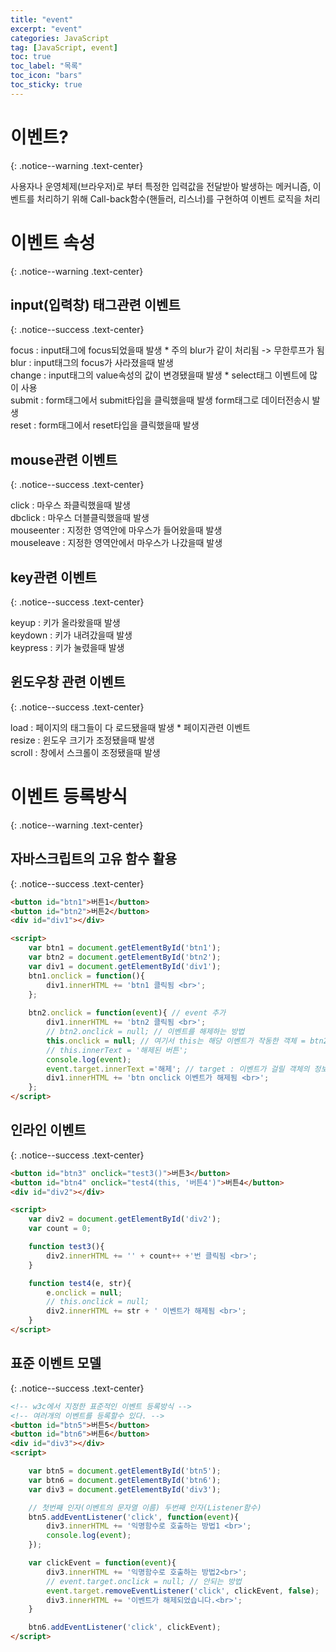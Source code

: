 ```yaml
---
title: "event"
excerpt: "event"
categories: JavaScript
tag: [JavaScript, event]
toc: true
toc_label: "목록"
toc_icon: "bars"
toc_sticky: true
---
```


# 이벤트?
{: .notice--warning .text-center}

사용자나 운영체제(브라우저)로 부터 특정한 입력값을 전달받아 발생하는 메커니즘, 이벤트를 처리하기 위해 Call-back함수(핸들러, 리스너)를 구현하여 이벤트 로직을 처리

# 이벤트 속성
{: .notice--warning .text-center}

## input(입력창) 태그관련 이벤트
{: .notice--success .text-center}

focus : input태그에 focus되었을때 발생 * 주의 blur가 같이 처리됨 -> 무한루프가 됨<br>
blur : input태그의 focus가 사라졌을때 발생<br>
change : input태그의 value속성의 값이 변경됐을때 발생 * select태그 이벤트에 많이 사용<br>
submit : form태그에서 submit타입을 클릭했을때 발생 form태그로 데이터전송시 발생<br>
reset : form태그에서 reset타입을 클릭했을때 발생<br>

## mouse관련 이벤트
{: .notice--success .text-center}

click : 마우스 좌클릭했을때 발생<br>
dbclick : 마우스 더블클릭했을때 발생<br>
mouseenter : 지정한 영역안에 마우스가 들어왔을때 발생<br>
mouseleave : 지정한 영역안에서 마우스가 나갔을때 발생<br>

## key관련 이벤트
{: .notice--success .text-center}

keyup : 키가 올라왔을때 발생<br>
keydown : 키가 내려갔을때 발생<br>
keypress : 키가 눌렸을때 발생<br>

## 윈도우창 관련 이벤트
{: .notice--success .text-center}

load : 페이지의 태그들이 다 로드됐을때 발생 * 페이지관련 이벤트<br>
resize : 윈도우 크기가 조정됐을때 발생<br>
scroll : 창에서 스크롤이 조정됐을때 발생<br>

# 이벤트 등록방식
{: .notice--warning .text-center}

## 자바스크립트의 고유 함수 활용
{: .notice--success .text-center}

```html
<button id="btn1">버튼1</button>
<button id="btn2">버튼2</button>
<div id="div1"></div>

<script>
    var btn1 = document.getElementById('btn1');
    var btn2 = document.getElementById('btn2');
    var div1 = document.getElementById('div1');
    btn1.onclick = function(){
        div1.innerHTML += 'btn1 클릭됨 <br>';
    };
    
    btn2.onclick = function(event){ // event 추가
        div1.innerHTML += 'btn2 클릭됨 <br>';
        // btn2.onclick = null; // 이벤트를 해제하는 방법
        this.onclick = null; // 여기서 this는 해당 이벤트가 작동한 객체 = btn2
        // this.innerText = '해제된 버튼';
        console.log(event);
        event.target.innerText ='해제'; // target : 이벤트가 걸릴 객체의 정보를 가져옴
        div1.innerHTML += 'btn onclick 이벤트가 해제됨 <br>';
    };
</script>
```

## 인라인 이벤트
{: .notice--success .text-center}

```html
<button id="btn3" onclick="test3()">버튼3</button>
<button id="btn4" onclick="test4(this, '버튼4')">버튼4</button>
<div id="div2"></div>

<script>
    var div2 = document.getElementById('div2');
    var count = 0;

    function test3(){
        div2.innerHTML += '' + count++ +'번 클릭됨 <br>'; 
    }

    function test4(e, str){
        e.onclick = null;
        // this.onclick = null;
        div2.innerHTML += str + ' 이벤트가 해제됨 <br>'; 
    }
</script>
```

## 표준 이벤트 모델
{: .notice--success .text-center}

```html
<!-- w3c에서 지정한 표준적인 이벤트 등록방식 -->
<!-- 여러개의 이벤트를 등록할수 있다. -->
<button id="btn5">버튼5</button>
<button id="btn6">버튼6</button>
<div id="div3"></div>
<script>

    var btn5 = document.getElementById('btn5');
    var btn6 = document.getElementById('btn6');
    var div3 = document.getElementById('div3');

    // 첫번째 인자(이벤트의 문자열 이름) 두번째 인자(Listener함수)
    btn5.addEventListener('click', function(event){
        div3.innerHTML += '익명함수로 호출하는 방법1 <br>';
        console.log(event);
    });

    var clickEvent = function(event){
        div3.innerHTML += '익명함수로 호출하는 방법2<br>';
        // event.target.onclick = null; // 안되는 방법
        event.target.removeEventListener('click', clickEvent, false);
        div3.innerHTML += '이벤트가 해제되었습니다.<br>';
    }

    btn6.addEventListener('click', clickEvent);
</script>
```